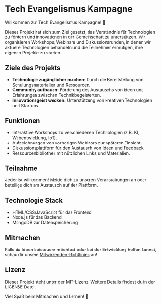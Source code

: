 # Tech Evangelismus Kampagne

Willkommen zur Tech Evangelismus Kampagne! 🎉

Dieses Projekt hat sich zum Ziel gesetzt, das Verständnis für Technologien zu fördern und Innovationen in der Gemeinschaft zu unterstützen. Wir organisieren Workshops, Webinare und Diskussionsrunden, in denen wir aktuelle Technologien behandeln und die Teilnehmer ermutigen, ihre eigenen Projekte zu starten.

## Ziele des Projekts
- **Technologie zugänglicher machen:** Durch die Bereitstellung von Schulungsmaterialien und Ressourcen.
- **Community aufbauen:** Förderung des Austauschs von Ideen und Erfahrungen zwischen Technikbegeisterten.
- **Innovationsgeist wecken:** Unterstützung von kreativen Technologien und Startups.

## Funktionen
- Interaktive Workshops zu verschiedenen Technologien (z.B. KI, Webentwicklung, IoT).
- Aufzeichnungen von vorherigen Webinars zur späteren Einsicht.
- Diskussionsplattform für den Austausch von Ideen und Feedback.
- Ressourcenbibliothek mit nützlichen Links und Materialien.

## Teilnahme
Jeder ist willkommen! Melde dich zu unseren Veranstaltungen an oder beteilige dich am Austausch auf der Plattform.

## Technologie Stack
- HTML/CSS/JavaScript für das Frontend
- Node.js für das Backend
- MongoDB zur Datenspeicherung

## Mitmachen
Falls du Ideen beisteuern möchtest oder bei der Entwicklung helfen kannst, schau dir unsere 
[Mitwirkenden-Richtlinien](./CONTRIBUTING.md) an!

## Lizenz
Dieses Projekt steht unter der MIT-Lizenz. Weitere Details findest du in der LICENSE Datei.

Viel Spaß beim Mitmachen und Lernen! 🚀
